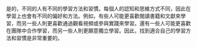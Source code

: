 是的，不同的人有不同的學習方法和習慣。每個人的認知和思維方式不同，因此在學習上也會有不同的偏好和方法。例如，有些人可能更喜歡閱讀書籍和文獻來學習，而另一些人則更喜歡通過觀看視頻或參與實踐來學習。還有一些人可能更喜歡在團隊中合作學習，而另一些人則更願意獨立學習。因此，找到適合自己的學習方法和習慣是非常重要的。